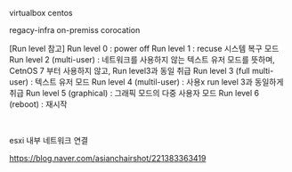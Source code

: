 virtualbox
centos

regacy-infra
    on-premiss
    corocation


[Run level 참고]
Run level 0 : power off
Run level 1 : recuse 시스템 복구 모드
Run level 2 (multi-user) : 네트워크를 사용하지 않는 텍스트 유저 모드를 뜻하며, CetnOS 7 부터 사용하지 않고, Run level3과 동일 취급
Run level 3 (full multi-user) : 텍스트 유저 모드
Run level 4 (multil-user) : 사용x run level 3과 동일하게 취급
Run level 5 (graphical) : 그래픽 모드의 다중 사용자 모드
Run level 6 (reboot) : 재시작

​


esxi 내부 네트워크 연결

 
https://blog.naver.com/asianchairshot/221383363419